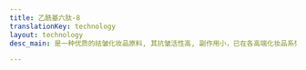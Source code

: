```yaml
---
title: 乙酰基六肽-8
translationKey: technology
layout: technology
desc_main: 是一种优质的祛皱化妆品原料, 其抗皱活性高, 副作用小，已在各高端化妆品系列中应用。它能局部阻断神经传递肌肉收缩讯息，影响皮囊神经传导，使脸部肌肉放松，达到平抚动态纹、静态纹及细纹；有效重新组织胶原弹力，可以增加弹力蛋白的活性，使脸部线条放松，皱纹抚平改善松弛。可用于化妆品内，作为抗皱成分，且效果极佳。

---
```


